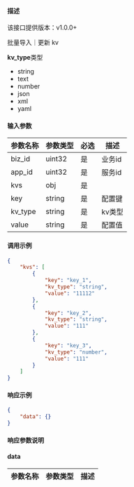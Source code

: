 #### 描述

该接口提供版本：v1.0.0+

批量导入｜更新 kv

**kv_type**类型

- string
- text
- number
- json
- xml
- yaml



#### 输入参数

| 参数名称 | 参数类型 | 必选 | 描述   |
| -------- | -------- | ---- | ------ |
| biz_id   | uint32   | 是   | 业务id |
| app_id   | uint32   | 是   | 服务id |
| kvs      | obj      | 是   |        |
| key      | string   | 是   | 配置键 |
| kv_type  | string   | 是   | kv类型 |
| value    | string   | 是   | 配置值 |

#### 调用示例

```json
{
    "kvs": [
        {
            "key": "key_1",
            "kv_type": "string",
            "value": "11112"
        },
        {
            "key": "key_2",
            "kv_type": "string",
            "value": "111"
        },
        {
            "key": "key_3",
            "kv_type": "number",
            "value": "111"
        }
    ]
}
```

#### 响应示例

```json
{
    "data": {}
}
```

#### 响应参数说明

#### data

| 参数名称 | 参数类型 | 描述 |
| -------- | -------- | ---- |